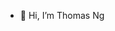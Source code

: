 - 👋 Hi, I’m Thomas Ng 

<!---
hicbag/hicbag is a ✨ special ✨ repository because its `README.md` (this file) appears on your GitHub profile.
You can click the Preview link to take a look at your changes.
--->
